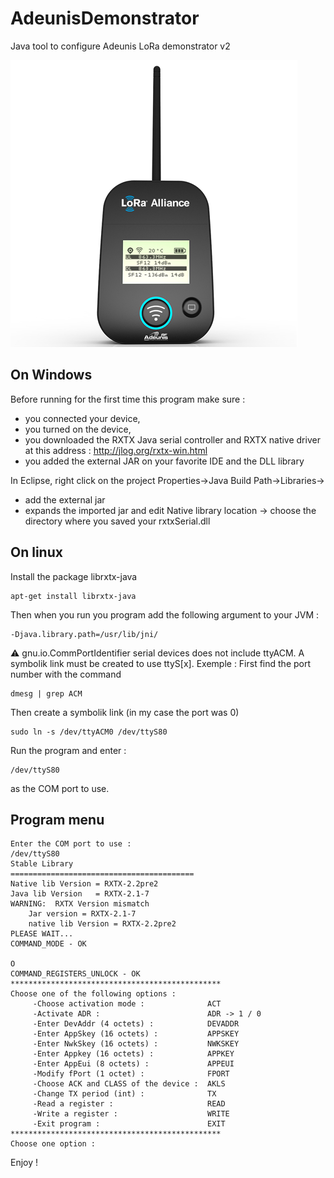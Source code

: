 # AdeunisDemonstrator
Java tool to configure Adeunis LoRa demonstrator v2

![alt tag](https://github.com/onesse/AdeunisDemonstrator/blob/master/LoRa_demonstrator.png?raw=true)

## On Windows

Before running for the first time this program make sure :
- you connected your device,
- you turned on the device,
- you downloaded the RXTX Java serial controller and RXTX native driver at this address : http://jlog.org/rxtx-win.html
- you added the external JAR on your favorite IDE and the DLL library 

In Eclipse, right click on the project Properties->Java Build Path->Libraries->
- add the external jar
- expands the imported jar and edit Native library location -> choose the directory where you saved your rxtxSerial.dll

## On linux
Install the package librxtx-java
```
apt-get install librxtx-java
```
Then when you run you program add the following argument to your JVM :
```
-Djava.library.path=/usr/lib/jni/
```
:warning: gnu.io.CommPortIdentifier serial devices does not include ttyACM. A symbolik link must be created to use ttyS[x]. Exemple : 
First find the port number with the command
```
dmesg | grep ACM
```
Then create a symbolik link (in my case the port was 0)

```
sudo ln -s /dev/ttyACM0 /dev/ttyS80
```
Run the program and enter :
```
/dev/ttyS80
```
as the COM port to use.

## Program menu
```
Enter the COM port to use : 
/dev/ttyS80
Stable Library
=========================================
Native lib Version = RXTX-2.2pre2
Java lib Version   = RXTX-2.1-7
WARNING:  RXTX Version mismatch
	Jar version = RXTX-2.1-7
	native lib Version = RXTX-2.2pre2
PLEASE WAIT...
COMMAND_MODE - OK

O
COMMAND_REGISTERS_UNLOCK - OK
***********************************************
Choose one of the following options : 
	 -Choose activation mode :              ACT
	 -Activate ADR :                        ADR -> 1 / 0
	 -Enter DevAddr (4 octets) :            DEVADDR
	 -Enter AppSkey (16 octets) :           APPSKEY
	 -Enter NwkSkey (16 octets) :           NWKSKEY
	 -Enter Appkey (16 octets) :            APPKEY
	 -Enter AppEui (8 octets) :             APPEUI
	 -Modify fPort (1 octet) :              FPORT
	 -Choose ACK and CLASS of the device :  AKLS
	 -Change TX period (int) :              TX
	 -Read a register :                     READ
	 -Write a register :                    WRITE
	 -Exit program :                        EXIT
***********************************************
Choose one option :
```

Enjoy !

